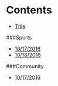# Contents

* [Title](README.md)

###Sports
* [10/17/2016](_posts/2016-10-16-shepherd-athletics-10162016.md)
* [10/18/2016](athletics-10182016md.md)

###Community
* [10/17/2016](communitynews.md)

